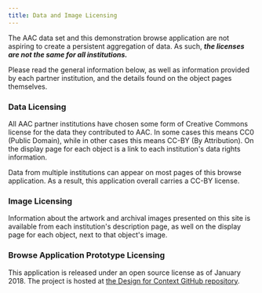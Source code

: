 ```yaml
---
title: Data and Image Licensing
---
```


The AAC data set and this demonstration browse application are not aspiring to create a persistent aggregation of data. As such, **_the licenses are not the same for all institutions._**

Please read the general information below, as well as information provided by each partner institution, and the details found on the object pages themselves.

### Data Licensing
All AAC partner institutions have chosen some form of Creative Commons license for the data they contributed to AAC. In some cases this means CC0 (Public Domain), while in other cases this means CC-BY (By Attribution). On the display page for each object is a link to each institution's data rights information.

Data from multiple institutions can appear on most pages of this browse application. As a result, this application overall carries a CC-BY license.

### Image Licensing
Information about the artwork and archival images presented on this site is available from each institution's description page, as well on the display page for each object, next to that object's image.

### Browse Application Prototype Licensing
This application is released under an open source license as of January 2018. The project is hosted at [the Design for Context GitHub repository](https://github.com/designforcontext/museumbrowse).
